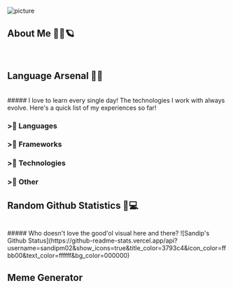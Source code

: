 ![picture](https://i.imgur.com/jGGNj7h.png)

## About Me 👱‍♂️🪐
<br>

## Language Arsenal 🏹🔫
<br>
##### I love to learn every single day! The technologies I work with always evolve. Here's a quick list of my experiences so far!

### >⃣ Languages

### >⃣ Frameworks

### >⃣ Technologies

### >⃣ Other


## Random Github Statistics 🎈💻
<br>
##### Who doesn't love the good'ol visual here and there? 
![Sandip's Github Status](https://github-readme-stats.vercel.app/api?username=sandipm02&show_icons=true&title_color=3793c4&icon_color=ffbb00&text_color=ffffff&bg_color=000000)

## Meme Generator
<br>



<!--
**sandipm02/sandipm02** is a ✨ _special_ ✨ repository because its `README.md` (this file) appears on your GitHub profile.

Here are some ideas to get you started:

- 🔭 I’m currently working on ...
- 🌱 I’m currently learning ...
- 👯 I’m looking to collaborate on ...
- 🤔 I’m looking for help with ...
- 💬 Ask me about ...
- 📫 How to reach me: ...
- 😄 Pronouns: ...
- ⚡ Fun fact: ...
-->
